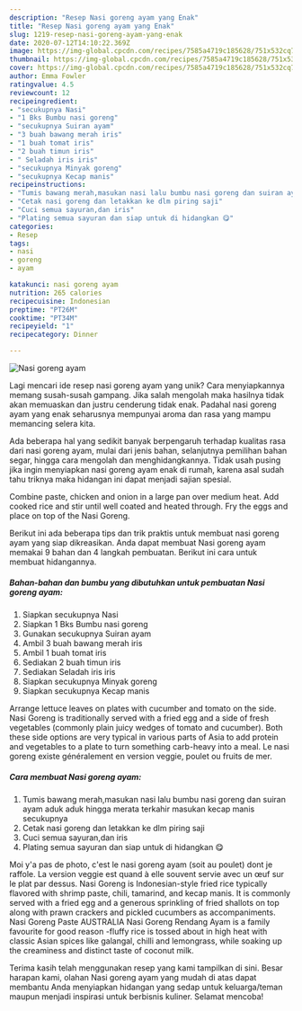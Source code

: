 ```yaml
---
description: "Resep Nasi goreng ayam yang Enak"
title: "Resep Nasi goreng ayam yang Enak"
slug: 1219-resep-nasi-goreng-ayam-yang-enak
date: 2020-07-12T14:10:22.369Z
image: https://img-global.cpcdn.com/recipes/7585a4719c185628/751x532cq70/nasi-goreng-ayam-foto-resep-utama.jpg
thumbnail: https://img-global.cpcdn.com/recipes/7585a4719c185628/751x532cq70/nasi-goreng-ayam-foto-resep-utama.jpg
cover: https://img-global.cpcdn.com/recipes/7585a4719c185628/751x532cq70/nasi-goreng-ayam-foto-resep-utama.jpg
author: Emma Fowler
ratingvalue: 4.5
reviewcount: 12
recipeingredient:
- "secukupnya Nasi"
- "1 Bks Bumbu nasi goreng"
- "secukupnya Suiran ayam"
- "3 buah bawang merah iris"
- "1 buah tomat iris"
- "2 buah timun iris"
- " Seladah iris iris"
- "secukupnya Minyak goreng"
- "secukupnya Kecap manis"
recipeinstructions:
- "Tumis bawang merah,masukan nasi lalu bumbu nasi goreng dan suiran ayam aduk aduk hingga merata terkahir masukan kecap manis secukupnya"
- "Cetak nasi goreng dan letakkan ke dlm piring saji"
- "Cuci semua sayuran,dan iris"
- "Plating semua sayuran dan siap untuk di hidangkan 😋"
categories:
- Resep
tags:
- nasi
- goreng
- ayam

katakunci: nasi goreng ayam 
nutrition: 265 calories
recipecuisine: Indonesian
preptime: "PT26M"
cooktime: "PT34M"
recipeyield: "1"
recipecategory: Dinner

---
```



![Nasi goreng ayam](https://img-global.cpcdn.com/recipes/7585a4719c185628/751x532cq70/nasi-goreng-ayam-foto-resep-utama.jpg)

Lagi mencari ide resep nasi goreng ayam yang unik? Cara menyiapkannya memang susah-susah gampang. Jika salah mengolah maka hasilnya tidak akan memuaskan dan justru cenderung tidak enak. Padahal nasi goreng ayam yang enak seharusnya mempunyai aroma dan rasa yang mampu memancing selera kita.

Ada beberapa hal yang sedikit banyak berpengaruh terhadap kualitas rasa dari nasi goreng ayam, mulai dari jenis bahan, selanjutnya pemilihan bahan segar, hingga cara mengolah dan menghidangkannya. Tidak usah pusing jika ingin menyiapkan nasi goreng ayam enak di rumah, karena asal sudah tahu triknya maka hidangan ini dapat menjadi sajian spesial.

Combine paste, chicken and onion in a large pan over medium heat. Add cooked rice and stir until well coated and heated through. Fry the eggs and place on top of the Nasi Goreng.


Berikut ini ada beberapa tips dan trik praktis untuk membuat nasi goreng ayam yang siap dikreasikan. Anda dapat membuat Nasi goreng ayam memakai 9 bahan dan 4 langkah pembuatan. Berikut ini cara untuk membuat hidangannya.

<!--inarticleads1-->

##### Bahan-bahan dan bumbu yang dibutuhkan untuk pembuatan Nasi goreng ayam:

1. Siapkan secukupnya Nasi
1. Siapkan 1 Bks Bumbu nasi goreng
1. Gunakan secukupnya Suiran ayam
1. Ambil 3 buah bawang merah iris
1. Ambil 1 buah tomat iris
1. Sediakan 2 buah timun iris
1. Sediakan  Seladah iris iris
1. Siapkan secukupnya Minyak goreng
1. Siapkan secukupnya Kecap manis


Arrange lettuce leaves on plates with cucumber and tomato on the side. Nasi Goreng is traditionally served with a fried egg and a side of fresh vegetables (commonly plain juicy wedges of tomato and cucumber). Both these side options are very typical in various parts of Asia to add protein and vegetables to a plate to turn something carb-heavy into a meal. Le nasi goreng existe généralement en version veggie, poulet ou fruits de mer. 

<!--inarticleads2-->

##### Cara membuat Nasi goreng ayam:

1. Tumis bawang merah,masukan nasi lalu bumbu nasi goreng dan suiran ayam aduk aduk hingga merata terkahir masukan kecap manis secukupnya
1. Cetak nasi goreng dan letakkan ke dlm piring saji
1. Cuci semua sayuran,dan iris
1. Plating semua sayuran dan siap untuk di hidangkan 😋


Moi y&#39;a pas de photo, c&#39;est le nasi goreng ayam (soit au poulet) dont je raffole. La version veggie est quand à elle souvent servie avec un œuf sur le plat par dessus. Nasi Goreng is Indonesian-style fried rice typically flavored with shrimp paste, chili, tamarind, and kecap manis. It is commonly served with a fried egg and a generous sprinkling of fried shallots on top along with prawn crackers and pickled cucumbers as accompaniments. Nasi Goreng Paste AUSTRALIA Nasi Goreng Rendang Ayam is a family favourite for good reason -fluffy rice is tossed about in high heat with classic Asian spices like galangal, chilli and lemongrass, while soaking up the creaminess and distinct taste of coconut milk. 

Terima kasih telah menggunakan resep yang kami tampilkan di sini. Besar harapan kami, olahan Nasi goreng ayam yang mudah di atas dapat membantu Anda menyiapkan hidangan yang sedap untuk keluarga/teman maupun menjadi inspirasi untuk berbisnis kuliner. Selamat mencoba!
